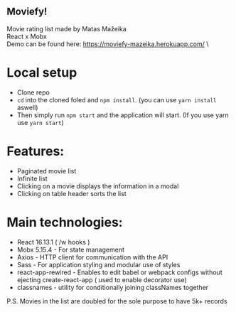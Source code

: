 ## Moviefy!

Movie rating list made by Matas Mažeika \
React x Mobx \
Demo can be found here: https://moviefy-mazeika.herokuapp.com/ \

# Local setup

* Clone repo
* `cd` into the cloned foled and `npm install`. (you can use `yarn install` aswell)
* Then simply run `npm start` and the application will start. (If you use yarn use `yarn start`)

# Features: 

* Paginated movie list
* Infinite list
* Clicking on a movie displays the information in a modal
* Clicking on table header sorts the list 

# Main technologies: 

* React 16.13.1 ( /w hooks )
* Mobx 5.15.4 - For state management
* Axios - HTTP client for communication with the API
* Sass - For application styling and modular use of styles
* react-app-rewired - Enables to edit babel or webpack configs without ejecting create-react-app ( used to enable decorator use)
* classnames - utility for conditionally joining classNames together

P.S. Movies in the list are doubled for the sole purpose to have 5k+ records
